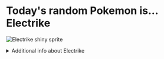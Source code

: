 # Today's random Pokemon is... Electrike

![Electrike shiny sprite](https://raw.githubusercontent.com/PokeAPI/sprites/master/sprites/pokemon/shiny/309.png)

<details>
<summary>Additional info about Electrike</summary>

| srpite type | image |
|------|------|
| back_default | ![Electrike back_default sprite](https://raw.githubusercontent.com/PokeAPI/sprites/master/sprites/pokemon/back/309.png) |
| back_shiny | ![Electrike back_shiny sprite](https://raw.githubusercontent.com/PokeAPI/sprites/master/sprites/pokemon/back/shiny/309.png) |
| front_default | ![Electrike front_default sprite](https://raw.githubusercontent.com/PokeAPI/sprites/master/sprites/pokemon/309.png) | </details>